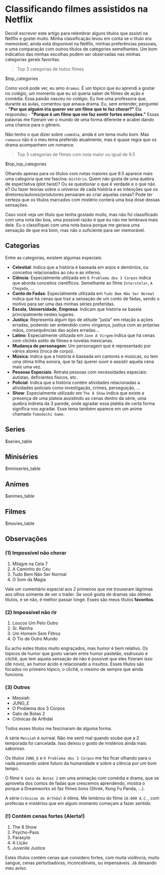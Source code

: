 # Classificando filmes assistidos na Netflix

Decidi escrever este artigo para relembrar alguns títulos que assisti na Netflix e gostei muito. Minha classificação levou em conta se o título era memorável, ainda está disponível na Netflix, minhas preferências pessoais, e uma comparação com outros títulos de categories semelhantes. Um bom indicativo das minhas escolhas podem ser observadas nas minhas categorias gerais favoritas.

> Top 3 categorias de todos filmes

\$top_categories

Como você pode ver, eu amo `dramas`. É um tópico que eu aprendi a gostar no colégio, um momento que eu só queria saber de filmes de ação e comédia. Essa paixão nasceu no colégio. Eu tive uma professora que, durante as aulas, comentou que amava drama. Eu, sem entender, perguntei - __"Por que alguém iria querer ver um filme que te faz chorar?"__ Ela respondeu - __"Porque é um filme que me faz sentir fortes emoções."__ Essas palavras me fizeram ver o mundo de uma forma diferente e acabei dando uma chance para o gênero.

Não tenho o que dizer sobre `comédia`, ainda é um tema muito bom. Mas `romance` não é o meu tema preferido atualmente, mas é quase regra que os drama acompanhem um romance.

> Top 3 categorias de filmes com nota maior ou igual de 9.5

\$top_top_categories

Olhando apenas para os títulos com notas maiores que 9.5 aparece mais uma categoria que me fascina: `mistério`. Quem não gosta de uma quebra de espectativa (plot twist)? Ou se questionar o que é verdade e o que não é? Ou fazer teorias sobre o universo de cada história e as intenções que os diretores/autores/produtores pensaram ao criar aquelas cenas? Pode ter certeza que os títulos marcados com mistério conterá uma boa dose dessas sensações.

Caso você veja um título que tenha gostado muito, mas não foi classificado com uma nota tão boa, uma possível razão é que eu não me lembrava mais dele. Eu o classifiquei com uma nota baixa porque me gerava uma sensação de que era bom, mas não o suficiente para ser memorável.

## Categorias

Entre as categorias, existem algumas especiais:

- **Celestial**: Indica que a história é baseada em anjos e demônios, ou conceitos relacionados ao céu e ao inferno.
- **Ciência**: Especialmente utilizada em `O Problema dos 3 Corpos` indica que aborda conceitos científicos. Semelhante ao filme `Interstelar`, `A Chegada`, ...
- **Conto de Fadas**: Especialmente utilizada em `Tudo Bem Não Ser Normal` indica que há cenas que traz a sensação de um conto de fadas, sendo o motivo para ser uma das minhas séries preferidas.
- **Escola**, **Universidade**, **Empresa**: Indicam que história se baseia principalmente nestes lugares.
- **Justiça**: Representa algum tipo de atitude "justa" em relação a ações erradas, podendo ser entendido como vingança, justiça com as próprias mãos, consequências das ações erradas...
- **Latino**: Especialmente utilizada em `Jane A Virgem` indica que há cenas com clichês estilo de filmes e novelas mexicanas.
- **Mudança de personagem**: Um personagem que é representado por vários atores (troca de corpo).
- **Música**: Indica que a história é baseada em cantores e músicas, ou tem uma ótima trilha sonora, que te faz querer ouvir e assistir aquela cena mais uma vez.
- **Pessoas Especiais**: Retrata pessoas com necessidades especiais: autistas, deficientes físicos, etc.
- **Policial**: Indica que a história contém atividades relacionadas a atividades policiais como investigação, crimes, perseguição, ...
- **Show**: Especialmente utilizado em `The 8 Show` indica que existe a presença de uma plateia assistindo as cenas dentro da série, uma quebra indireta da 3 parede, onde agradar essa platéia de certa forma significa nos agradar. Esse tema também aparece em um anime chamado `Tomodochi Game`.

## Series

\$series_table

## Miniséries

\$miniseries_table

## Animes

\$animes_table

## Filmes

\$movies_table

## Observações

### (1) Impossível não chorar

1. Milagre na Cela 7
2. A Caminho do Céu
3. Tudo Bem Não Ser Normal
4. O Som da Magia

Vale um comentário especial aos 2 primeiros que me trouxeram lágrimas aos olhos somente de ver o trailer. Se você gosta de dramas são ótimos títulos, e se não, é melhor passar longe. Esses são meus títulos **favoritos**.

### (2) Impossível não rir

1. Loucos Um Pelo Outro
2. Sr. Rainha
3. Um Homem Sem Filtros
4. O Tio de Outro Mundo

Eu acho estes títulos muito engraçados, mas humor é bem relativo. Os tópicos de humor que gosto variam entre humor pastelão, esdruxulo e clichê, que tem aquela sensação de não é possível que eles fizeram isso (de novo), ao humor ácido e relacionado a insultos. Esses títulos são focados no primeiro tópico, o clichê, o mesmo de sempre que ainda funciona.

### (3) Outros

* Messiah
* JUNG_E
* O Problema dos 3 Corpos
* Gato de Botas 2
* Crônicas de Arthdal

Todos esses títulos me fascinaram de alguma forma. 

A série `Messiah` é surreal. Não me senti mal quando soube que a 2 temporada foi cancelada. Isso deixou o gosto de mistérios ainda mais saboroso.

Os títulos `JUNG_E` e `O Problema dos 3 Corpos` me fez ficar olhando para o nada pensando sobre futuro da humanidade e sobre a ciência por um bom tempo.

O filme `O Gato de Botas 2` em uma animação com comédia e drama, que se aproveita dos contos de fadas que crescemos aprendendo, mostra o porque a Dreamworks só faz filmes bons (Shrek, Kung Fu Panda, ...).

A série `Crônicas de Arthdal` é ótima. Me lembrou do filme `10.000 A.C.`, com profecias e mistérios que em algum momento começam a fazer sentido.

### (!) Contém cenas fortes (Alerta!)

1. The 8 Show
2. Psycho-Pass
3. Parasyte
4. A Lição
5. Juvenile Justice

Estes títulos contém cenas que considero fortes, com muita violência, muito sangue, cenas perturbadoras, inconcebíveis, ou impensáveis. Já deixando meu aviso.
